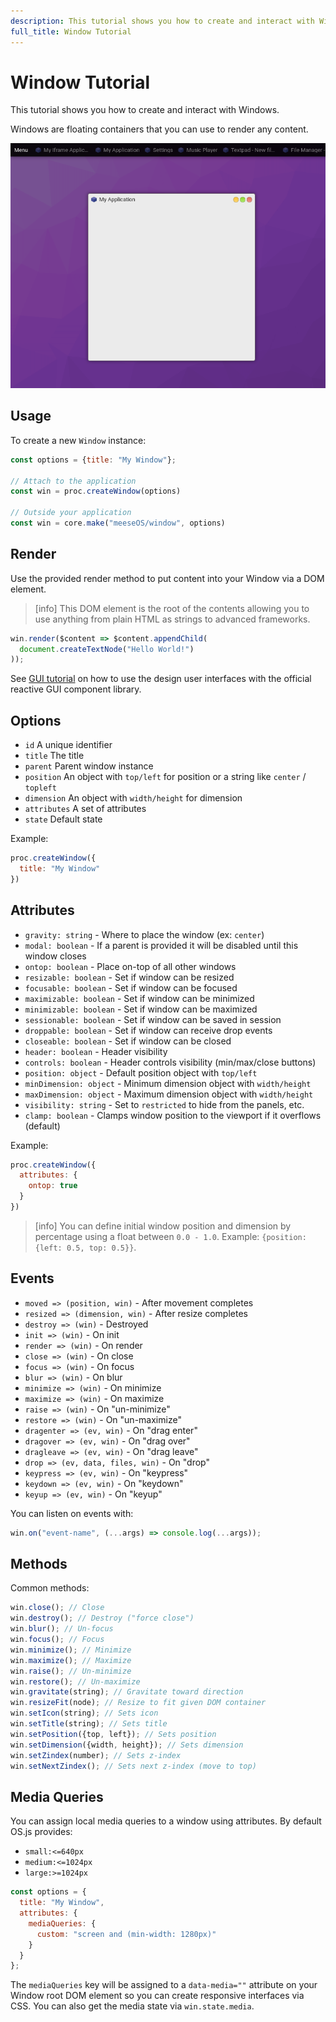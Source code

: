 ```yaml
---
description: This tutorial shows you how to create and interact with Windows.
full_title: Window Tutorial
---
```


# Window Tutorial

This tutorial shows you how to create and interact with Windows.

Windows are floating containers that you can use to render any content.

![Example](example.png)

## Usage

To create a new `Window` instance:

```javascript
const options = {title: "My Window"};

// Attach to the application
const win = proc.createWindow(options)

// Outside your application
const win = core.make("meeseOS/window", options)
```

## Render

Use the provided render method to put content into your Window via a DOM element.

> [info] This DOM element is the root of the contents allowing you to use anything from
> plain HTML as strings to advanced frameworks.

```javascript
win.render($content => $content.appendChild(
  document.createTextNode("Hello World!")
));
```

See [GUI tutorial](../gui/README.md) on how to use the design user interfaces with
the official reactive GUI component library.

## Options

* `id` A unique identifier
* `title` The title
* `parent` Parent window instance
* `position` An object with `top/left` for position or a string like `center` / `topleft`
* `dimension` An object with `width/height` for dimension
* `attributes` A set of attributes
* `state` Default state

Example:

```javascript
proc.createWindow({
  title: "My Window"
})
```

## Attributes

* `gravity: string` - Where to place the window (ex: `center`)
* `modal: boolean` - If a parent is provided it will be disabled until this window  closes
* `ontop: boolean` - Place on-top of all other windows
* `resizable: boolean` - Set if window can be resized
* `focusable: boolean` - Set if window can be focused
* `maximizable: boolean` - Set if window can be minimized
* `minimizable: boolean` - Set if window can be maximized
* `sessionable: boolean` - Set if window can be saved in session
* `droppable: boolean` - Set if window can receive drop events
* `closeable: boolean` - Set if window can be closed
* `header: boolean` - Header visibility
* `controls: boolean` - Header controls visibility (min/max/close buttons)
* `position: object` - Default position object with `top/left`
* `minDimension: object` - Minimum dimension object with `width/height`
* `maxDimension: object` - Maximum dimension object with `width/height`
* `visibility: string` - Set to `restricted` to hide from the panels, etc.
* `clamp: boolean` - Clamps window position to the viewport if it overflows (default)

Example:

```javascript
proc.createWindow({
  attributes: {
    ontop: true
  }
})
```

> [info] You can define initial window position and dimension by percentage using a float between `0.0 - 1.0`. Example: `{position: {left: 0.5, top: 0.5}}`.

## Events

* `moved => (position, win)` - After movement completes
* `resized => (dimension, win)` - After resize completes
* `destroy => (win)` - Destroyed
* `init => (win)` - On init
* `render => (win)` - On render
* `close => (win)` - On close
* `focus => (win)` - On focus
* `blur => (win)` - On blur
* `minimize => (win)` - On minimize
* `maximize => (win)` - On maximize
* `raise => (win)` - On "un-minimize"
* `restore => (win)` - On "un-maximize"
* `dragenter => (ev, win)` - On "drag enter"
* `dragover => (ev, win)` - On "drag over"
* `dragleave => (ev, win)` - On "drag leave"
* `drop => (ev, data, files, win)` - On "drop"
* `keypress => (ev, win)` - On "keypress"
* `keydown => (ev, win)` - On "keydown"
* `keyup => (ev, win)` - On "keyup"

You can listen on events with:

```javascript
win.on("event-name", (...args) => console.log(...args));
```

## Methods

Common methods:

```javascript
win.close(); // Close
win.destroy(); // Destroy ("force close")
win.blur(); // Un-focus
win.focus(); // Focus
win.minimize(); // Minimize
win.maximize(); // Maximize
win.raise(); // Un-minimize
win.restore(); // Un-maximize
win.gravitate(string); // Gravitate toward direction
win.resizeFit(node); // Resize to fit given DOM container
win.setIcon(string); // Sets icon
win.setTitle(string); // Sets title
win.setPosition({top, left}); // Sets position
win.setDimension({width, height}); // Sets dimension
win.setZindex(number); // Sets z-index
win.setNextZindex(); // Sets next z-index (move to top)
```

## Media Queries

You can assign local media queries to a window using attributes. By default OS.js provides:

* `small:<=640px`
* `medium:<=1024px`
* `large:>=1024px`

```javascript
const options = {
  title: "My Window",
  attributes: {
    mediaQueries: {
      custom: "screen and (min-width: 1280px)"
    }
  }
};
```

The `mediaQueries` key will be assigned to a `data-media=""` attribute on your Window root DOM element so you can create responsive interfaces via CSS. You can also get the media state via `win.state.media`.
